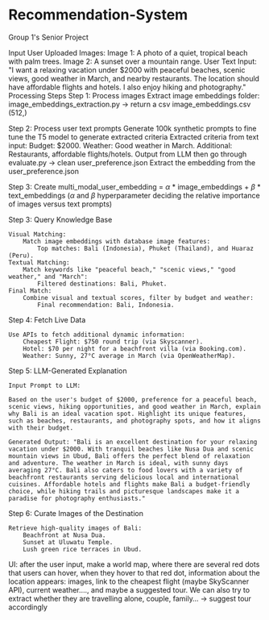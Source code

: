 # Recommendation-System
Group 1's Senior Project

Input
User Uploaded Images:
	Image 1: A photo of a quiet, tropical beach with palm trees.
	Image 2: A sunset over a mountain range.
User Text Input:
"I want a relaxing vacation under $2000 with peaceful beaches, scenic views, good weather in March, and nearby restaurants. The location should have affordable flights and hotels. I also enjoy hiking and photography."
Processing Steps
Step 1: Process images
	Extract image embeddings folder: image_embeddings_extraction.py -> return a csv image_embeddings.csv (512,)

Step 2: Process user text prompts
	Generate 100k synthetic prompts to fine tune the T5 model to generate extracted criteria
	Extracted criteria from text input:
    	Budget: $2000.
    	Weather: Good weather in March.
    	Additional: Restaurants, affordable flights/hotels.
	Output from LLM then go through evaluate.py -> clean user_preference.json 
	Extract the embedding from the user_preference.json

Step 3: Create multi_modal_user_embedding = $\alpha$ * image_embeddings + $\beta$ * text_embeddings
($\alpha$ and $\beta$ hyperparameter deciding the relative importance of images versus text prompts)

Step 3: Query Knowledge Base

	Visual Matching:
    	Match image embeddings with database image features:
        	Top matches: Bali (Indonesia), Phuket (Thailand), and Huaraz (Peru).
	Textual Matching:
    	Match keywords like "peaceful beach," "scenic views," "good weather," and "March":
        	Filtered destinations: Bali, Phuket.
	Final Match:
    	Combine visual and textual scores, filter by budget and weather:
        	Final recommendation: Bali, Indonesia.

Step 4: Fetch Live Data

	Use APIs to fetch additional dynamic information:
    	Cheapest Flight: $750 round trip (via Skyscanner).
    	Hotel: $70 per night for a beachfront villa (via Booking.com).
    	Weather: Sunny, 27°C average in March (via OpenWeatherMap).

Step 5: LLM-Generated Explanation

	Input Prompt to LLM:

	Based on the user's budget of $2000, preference for a peaceful beach, scenic views, hiking opportunities, and good weather in March, explain why Bali is an ideal vacation spot. Highlight its unique features, such as beaches, restaurants, and photography spots, and how it aligns with their budget.

	Generated Output: "Bali is an excellent destination for your relaxing vacation under $2000. With tranquil beaches like Nusa Dua and scenic mountain views in Ubud, Bali offers the perfect blend of relaxation and adventure. The weather in March is ideal, with sunny days averaging 27°C. Bali also caters to food lovers with a variety of beachfront restaurants serving delicious local and international cuisines. Affordable hotels and flights make Bali a budget-friendly choice, while hiking trails and picturesque landscapes make it a paradise for photography enthusiasts."

Step 6: Curate Images of the Destination

	Retrieve high-quality images of Bali:
    	Beachfront at Nusa Dua.
    	Sunset at Uluwatu Temple.
    	Lush green rice terraces in Ubud.

UI: after the user input, make a world map, where there are several red dots that users can hover, when they hover to that red dot, information about the location appears: images, link to the cheapest flight (maybe SkyScanner API), current weather…., and maybe a suggested tour.
We can also try to extract whether they are travelling alone, couple, family… -> suggest tour accordingly

